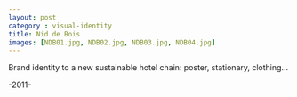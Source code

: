 ```yaml
---
layout: post
category : visual-identity
title: Nid de Bois
images: [NDB01.jpg, NDB02.jpg, NDB03.jpg, NDB04.jpg]
---
```

Brand identity to a new sustainable hotel chain: poster, stationary, clothing...

-2011-